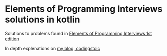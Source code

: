 # Elements of Programming Interviews solutions in kotlin


Solutions to problems found in [Elements of Programming Interviews 1st edition](http://a.co/7BNpmNC)

In depth explenations on [my blog, codingstoic](https://www.codingstoic.com)
